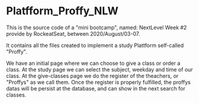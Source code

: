 # Platfform_Proffy_NLW

This is the source code of a "mini bootcamp", named: NextLevel Week #2 provide by RockeatSeat, between 2020/August/03-07.

It contains all the files created to implement a study Plattform self-called "Proffy". 

We have an initial page where we can choose to give a class or order a class.
At the study page we can select the subject, weekday and time of our class.
At the give-classes page we do the register of the theachers, or "Proffys" as we call them. Once the register is properly fulfilled, the proffys datas will be persist at the database, and can show in the next search for classes. 
